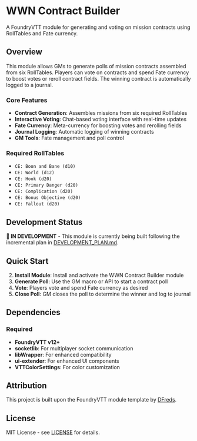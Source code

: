 # WWN Contract Builder

A FoundryVTT module for generating and voting on mission contracts using RollTables and Fate currency.

## Overview

This module allows GMs to generate polls of mission contracts assembled from six RollTables. Players can vote on contracts and spend Fate currency to boost votes or reroll contract fields. The winning contract is automatically logged to a journal.

### Core Features

- **Contract Generation**: Assembles missions from six required RollTables
- **Interactive Voting**: Chat-based voting interface with real-time updates
- **Fate Currency**: Meta-currency for boosting votes and rerolling fields
- **Journal Logging**: Automatic logging of winning contracts
- **GM Tools**: Fate management and poll control

### Required RollTables

- `CE: Boon and Bane (d10)`
- `CE: World (d12)`
- `CE: Hook (d20)`
- `CE: Primary Danger (d20)`
- `CE: Complication (d20)`
- `CE: Bonus Objective (d20)`
- `CE: Fallout (d20)`

## Development Status

**🚧 IN DEVELOPMENT** - This module is currently being built following the incremental plan in [DEVELOPMENT_PLAN.md](./DEVELOPMENT_PLAN.md).

## Quick Start

2. **Install Module**: Install and activate the WWN Contract Builder module
3. **Generate Poll**: Use the GM macro or API to start a contract poll
4. **Vote**: Players vote and spend Fate currency as desired
5. **Close Poll**: GM closes the poll to determine the winner and log to journal

## Dependencies

### Required

- **FoundryVTT v12+**
- **socketlib**: For multiplayer socket communication
- **libWrapper**: For enhanced compatibility
- **ui-extender**: For enhanced UI components
- **VTTColorSettings**: For color customization

## Attribution

This project is built upon the FoundryVTT module template by [DFreds](https://github.com/DFreds).

## License

MIT License - see [LICENSE](./LICENSE) for details.
